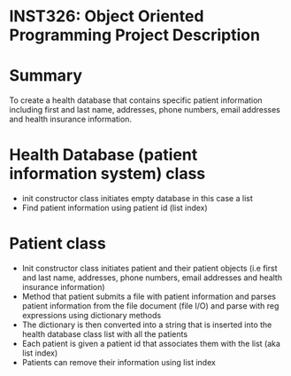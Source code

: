 # INST326: Object Oriented Programming Project Description

# Summary
To create a health database that contains specific patient information including first and last name, addresses, phone numbers, email addresses and health insurance information.

# Health Database (patient information system) class  
- init constructor class initiates empty database in this case a list    
- Find patient information using patient id (list index)    

# Patient class 
- Init constructor class initiates patient and their patient objects (i.e first and last name, addresses, phone numbers, email addresses and health insurance information)    
- Method that patient submits a file with patient information and parses patient information from the file document (file I/O) and parse with reg expressions using dictionary methods    
- The dictionary is then converted into a string that is inserted into the health database class list with all the patients    
- Each patient is given a patient id that associates them with the list (aka list index)     
- Patients can remove their information using list index    
